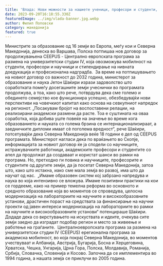 ```yaml
---
title: 'Влада: Нови можности за нашиете ученици, професори и студенти, потпишан нов договор за CEEPUS регионалната програма за академска мобилност со важност до 2032 - 20 СЕПТЕМВРИ 2023'
date: 2023-09-20T16:18:55.330Z
featuredImage: ../img/vlada-banner.jpg.webp
author: Филип Поповски
category: македонија
featured: true
---
```

Министрите за образование од 16 земји во Европа, меѓу кои и Северна Македонија, денеска во Варшава, Полска потпишаа нов договор за продолжувањена CEEPUS - Централно европската програма за размена на универзитетски студии IV, која овозможува мобилност на студенти, професори и научници и стипендирање на нивната доедукација и професионална надградба. 
За време на потпишувањето на новиот договор со важност до 2032 година, министерот за образование и наука Јетон Шаќири изрази задоволство што соработката помеѓу досегашните земји учеснички во програмата продолжува, а тоа, како што рече, потврдува дека сме големо и обединето семејство кое функционира успешно, обезбедувајќи нови перспективи на човечкиот капитал како основа на севкупниот напредок на регионот.
„Посакувам бројот на воспоставени релации, на реализирани академски размени да расте. Тоа е суштината на оваа соработка, која добива уште повеќе на значење во време кога образованието и науката со голема брзина се интернационализираат, а заедничките дипломи имаат сè поголема вредност“, рече Шаќири, потсетувајќи дека Северна Македонија веќе 18 години е дел од CEEPUS програмата.
Министерот нагласи дека по враќањето во Скопје, информацијата за новиот договор ќе ја сподели со научниците, истражувачките работници, академските професори и студентите со апел да продолжат да создаваат и користат шанси во рамки на програма. Но, претходно ги повика и научниците, професорите и студентите од другите земји, да ја посетат Северна Македонија, затоа што, како што истакна, иако сме мала земја во развој, има што да научат од нас. 
„Имаме образовен систем кој забрзано напредува и наука во која интензивно се вложува. Имаме позитивни практики на кои се гордееме, како на пример темелна реформа во основното и средното образование која во моментов се спроведува, целосна модернизација на лабораториите на научните и високообразовните установи, драстичен пораст на средствата за финансирање на научни проекти од јавен интереси модернизација на лабораториите во рамки на научните и високообразовните установи“ потенцираше Шаќири.
Додаде дека со вкрстувањето на искуствата и идеите, очекува сите земји заедно да изградат подобар регион и место за живеење и работење на граѓаните. 
Централноевропската програма за размена на универзитетски студии IV (CEEPUS) ерегионална програма за академска мобилност, во која покрај Северна Македонија, во моментов учествуваат и Албанија, Австрија, Бугарија, Босна и Херцеговина, Хрватска, Чешка, Унгарија, Црна Гора, Полска, Молдавија, Романија, Србија, Словачка, Словенија и Косово. Започна да се имплементира во 1994 година, а нашата земја се приклучи во 2005 година. 
 
